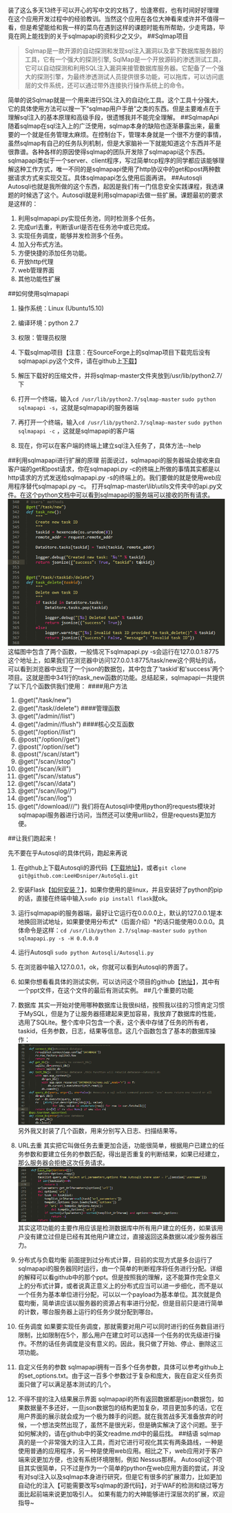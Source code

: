 装了这么多天13终于可以开心的写中文的文档了，恰逢寒假，也有时间好好理理在这个应用开发过程中的经验教训。当然这个应用在各位大神看来或许并不值得一看，但是希望能给和我一样的菜鸟在遇到这样的课题时能有所帮助，少走弯路，毕竟在网上能找到的关于sqlmapapi的资料少之又少。
##Sqlmap项目

> Sqlmap是一款开源的自动探测和发现sql注入漏洞以及拿下数据库服务器的工具，它有一个强大的探测引擎, SqlMap是一个开放源码的渗透测试工具，它可以自动探测和利用SQL注入漏洞来接管数据库服务器。它配备了一个强大的探测引擎，为最终渗透测试人员提供很多功能，可以拖库，可以访问底层的文件系统，还可以通过带外连接执行操作系统上的命令。

简单的说Sqlmap就是一个用来进行SQL注入的自动化工具。这个工具十分强大，它的具体使用方法可以搜一下“sqlmap用户手册”之类的东西。但是主要难点在于理解sql注入的基本原理和高级手段，很遗憾我并不能完全理解。
##SqlmapApi
随着sqlmap在sql注入上的广泛使用，sqlmap本身的缺陷也逐渐暴露出来，最重要的一个就是任务管理太麻烦。在控制台下，管理本身就是一个很不方便的事情，虽然sqlmap有自己的任务队列机制，但是大家脑补一下就能知道这个东西并不是很靠谱。各种各样的原因使得sqlmap的团队开发除了sqlmapapi这个东西。sqlmapapi类似于一个server、client程序，写过简单tcp程序的同学都应该能够理解这种工作方式，唯一不同的是sqlmapapi使用了http协议中的get和post两种数据请求方式来实现交互。具体sqlmapapi怎么使用后面再讲。
##Autosqli
Autosqli也就是我所做的这个东西，起因是我们有一门信息安全实践课程，我选课题的时候选了这个。Autosqli就是利用sqlmapapi去做一些扩展。课题最初的要求是这样的：
1. 利用sqlmapapi.py实现任务池，同时检测多个任务。
2. 完成url去重，判断该url是否在任务池中或已完成。
3. 实现任务调度，能够并发检测多个任务。
4. 加入分布式方法。
5. 方便快捷的添加任务功能。
6. 开放http代理
7. web管理界面
8. 其他功能性扩展

##如何使用sqlmapapi
1. 操作系统：Linux (Ubuntu15.10)
2. 编译环境：python 2.7
3. 权限：管理员权限
4. 下载sqlmap项目【注意：在SourceForge上的sqlmap项目下载完后没有sqlmapapi.py这个文件，请在github上[下载](https://github.com/sqlmapproject/sqlmap)】
5. 解压下载好的压缩文件，并将sqlmap-master文件夹放到/usr/lib/python2.7/下
6. 打开一个终端，输入`cd /usr/lib/python2.7/sqlmap-master` `sudo python sqlmapapi -s`，这就是sqlmapapi的服务器端

7. 再打开一个终端，输入`cd /usr/lib/python2.7/sqlmap-master` `sudo python sqlmapapi -c` ，这就是sqlmapapi的客户端
8. 现在，你可以在客户端的终端上建立sql注入任务了，具体方法--help

##利用sqlmapapi进行扩展的原理
前面说过，sqlmapapi的服务器端会接收来自客户端的get和post请求，你在sqlmapapi.py -c的终端上所做的事情其实都是以http请求的方式发送给sqlmapapi.py -s的终端上的。我们要做的就是使用web应用程序替代sqlmapapi.py -c。
打开sqlmap-master\lib\utils文件夹中的api.py文件。在这个python文档中可以看到sqlmapapi的服务端可以接收的所有请求。
![这里写图片描述](readme_pic/1.png)
这幅图中包含了两个函数，一般情况下sqlmapapi.py -s会运行在127.0.0.1:8775这个地址上，如果我们在浏览器中访问127.0.0.1:8775/task/new这个网址的话，可以看到浏览器中出现了一个json的数据包，其中包含了'taskid'和'success'两个项目。这就是图中341行的task_new函数的功能。总结起来，sqlmapapi一共提供了以下几个函数供我们使用：
####用户方法
1. @get("/task/new")
2. @get("/task//delete")
####管理函数
1. @get("/admin//list")
2. @get("/admin//flush")
####核心交互函数
1. @get("/option//list")
2. @post("/option//get")
3. @post("/option//set")
4. @post("/scan//start")
5. @get("/scan//stop")
6. @get("/scan//kill")
7. @get("/scan//status")
8. @get("/scan//data")
9. @get("/scan//log//")
10. @get("/scan//log")
11. @get("/download///")
我们将在Autosqli中使用python的requests模块对sqlmapapi服务器进行访问，当然还可以使用urllib2，但是requests更加方便。

##让我们跑起来！

先不要在乎Autosqli的具体代码，跑起来再说

1. 在github上下载Autosqli的源代码【[下载地址](https://github.com/LeeHDsniper/AutoSqli)】，或者`git clone git@github.com:LeeHDsniper/AutoSqli.git`

2. 安装Flask【[如何安装？](http://dormousehole.readthedocs.org/en/latest/installation.html)】，如果你使用的是linux，并且安装好了python的pip的话，直接在终端中输入`sudo pip install flask`就ok。

3. 运行sqlmapapi的服务器端，最好让它运行在0.0.0.0上，默认的127.0.0.1是本地换回测试地址，如果要使用分布式*（后面介绍）*的话只能使用0.0.0.0。具体命令是这样：`cd /usr/lib/python 2.7/sqlmap-master` `sudo python sqlmapapi.py -s -H 0.0.0.0` 

4. 运行Autosqli `sudo python Autosqli/Autosqli.py`

5. 在浏览器中输入127.0.0.1，ok，你就可以看到Autosqli的界面了。

6. 如果你想看看具体的测试实例，可以访问这个项目的github【[地址](https://github.com/LeeHDsniper/AutoSqli)】，其中有一个ppt文件，在这个文件的最后有测试实例。
##几个重要的功能
1. 数据库
其实一开始对使用哪种数据库让我很纠结，按照我以往的习惯肯定习惯于MySQL，但是为了让服务器搭建起来更加容易，我放弃了数据库的性能，选用了SQLite。整个库中只包含一个表，这个表中存储了任务的所有者，taskid，任务参数，日志，结果等信息。这几个函数包含了基本的数据库操作：
![这里写图片描述](readme_pic/2.png)
另外我又封装了几个函数，用来分别写入日志、扫描结果等。
2. URL去重
其实把它叫做任务去重更加合适，功能很简单，根据用户已建立的任务参数和要建立任务的参数匹配，得出是否重复的判断结果，如果已经建立，那么服务器会拒绝这次任务请求。
![这里写图片描述](readme_pic/3.png)
其实这项功能的主要作用应该是检测数据库中所有用户建立的任务，如果该用户没有建立过但是已经有其他用户建立过，直接返回这条数据以减少服务器压力。
3. 分布式与负载均衡
前面提到过分布式计算，目前的实现方式是多台运行了sqlmapapi的服务器同时运行，由一个简单的判断程序将任务进行分配。详细的解释可以看github中的那个ppt。但是按照我的理解，这不能算作完全意义上的分布式计算，或者说真正意义上的分布式应当可以进一步细化，而不是以一个任务为基本单位进行分配，可以以一个payload为基本单位。其次就是负载均衡，简单讲应该以服务器的资源占有率进行分配，但是目前只是进行简单的计数，哪台服务器上运行的任务少就分配到哪台。
4. 任务调度
如果要实现任务调度，那就需要对用户可以同时进行的任务数目进行限制，比如限制在5个，那么用户在建立时可以选择一个任务的优先级进行操作。不然的话任务调度是没有意义的。因此，我只做了开始、停止、删除这三项功能。
5. 自定义任务的参数
sqlmapapi拥有一百多个任务参数，具体可以参考github上的set_options.txt。由于这一百多个参数过于复杂和庞大，我在自定义任务页面只做了可以满足基本测试的几个。
6. 不得不提的注入结果展示界面
sqlmapapi的所有返回数据都是json数据包，如果数据量不多还好，一旦json数据包的结构更加复杂，项目更加多的话，它在用户界面的展示就会成为一个极为棘手的问题。就在我苦战多天准备放弃的时候，一个想法突然出现了，虽然不是很光彩，但是确实解决了这个问题。至于如何解决的，请在github中的英文readme.md中的最后找。
##结语
sqlmap真的是一个非常强大的注入工具，而对它进行可视化其实有两条路线，一种是使用普通的应用程序，另一种是使用web应用。相比之下，web应用对于客户端来说更加方便，也没有系统环境限制，例如 Nessus那样。
Autosqli这个项目其实很简单，只不过是作为一个简单的python在web应用方面的尝试，并没有对sql注入以及sqlmap本身进行研究，但是它有很多的扩展潜力，比如更加自动化的注入【可能需要改写sqlmap的源代码】，对于WAF的检测和绕过等方面比起前端来说更加吸引人。
如果有能力的大神能够进行深层次的扩展，欢迎指导~
